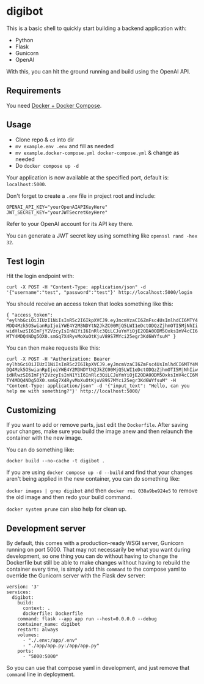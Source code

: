 # digibot

This is a basic shell to quickly start building a backend application with:

- Python
- Flask
- Gunicorn
- OpenAI

With this, you can hit the ground running and build using the OpenAI API.

## Requirements

You need [Docker + Docker Compose](https://docs.docker.com/engine/install/ubuntu/).

## Usage

- Clone repo & `cd` into dir
- `mv example.env .env` and fill as needed
- `mv example.docker-compose.yml docker-compose.yml` & change as needed
- Do `docker compose up -d`

Your application is now available at the specified port, default is: `localhost:5000`.

Don't forget to create a `.env` file in project root and include:

```
OPENAI_API_KEY="yourOpenAIAPIKeyHere"
JWT_SECRET_KEY="yourJWTSecretKeyHere"
```

Refer to your OpenAI account for its API key there.

You can generate a JWT secret key using something like `openssl rand -hex 32`.

## Test login

Hit the login endpoint with:

`curl -X POST -H "Content-Type: application/json" -d '{"username":"test", "password":"test"}' http://localhost:5000/login
`

You should receive an access token that looks something like this:

`{
  "access_token": "eylhbGciOiJIUzI1NiIsInR5c2I6IkpXVCJ9.eyJmcmVzaCI6ZmFsc4UsImlhdCI6MTY4MDQ4Mzk5OSwianRpIjoiYWE4Y2M3NDYtN2JkZC00MjQ5LWI1eDctODQzZjhmOTI5MjNhIiwidHlwzSI6ImFjY2VzcyIsInN1YiI6InRlc3QiLCJuYmYiOjE2ODA0ODM5OxksImV4cCI6MTY4MDQ4NDg5OX0.smGq7X4RyvMoXuOtKjuV89S7MYci25egr3Kd6WYfsuM"
}`

You can then make requests like this:

`curl -X POST -H "Authorization: Bearer eylhbGciOiJIUzI1NiIsInR5c2I6IkpXVCJ9.eyJmcmVzaCI6ZmFsc4UsImlhdCI6MTY4MDQ4Mzk5OSwianRpIjoiYWE4Y2M3NDYtN2JkZC00MjQ5LWI1eDctODQzZjhmOTI5MjNhIiwidHlwzSI6ImFjY2VzcyIsInN1YiI6InRlc3QiLCJuYmYiOjE2ODA0ODM5OxksImV4cCI6MTY4MDQ4NDg5OX0.smGq7X4RyvMoXuOtKjuV89S7MYci25egr3Kd6WYfsuM" -H "Content-Type: application/json" -d '{"input_text": "Hello, can you help me with something?"}' http://localhost:5000/`

## Customizing

If you want to add or remove parts, just edit the `Dockerfile`. After saving your changes, make sure you build the image anew and then relaunch the container with the new image.

You can do something like:

`docker build --no-cache -t digibot .`

If you are using `docker compose up -d --build` and find that your changes aren't being applied in the new container, you can do something like:

`docker images | grep digibot` and then `docker rmi 038a9be924e5` to remove the old image and then redo your build command.

`docker system prune` can also help for clean up.

## Development server

By default, this comes with a production-ready WSGI server, Gunicorn running on port 5000. That may not necessarily be what you want during development, so one thing you can do without having to change the Dockerfile but still be able to make changes without having to rebuild the container every time, is simply add this `command` to the compose yaml to override the Gunicorn server with the Flask dev server:

```
version: '3'
services:
  digibot:
    build:
      context: .
      dockerfile: Dockerfile
    command: flask --app app run --host=0.0.0.0 --debug
    container_name: digibot
    restart: always
    volumes:
      - "./.env:/app/.env"
      - "./app/app.py:/app/app.py"
    ports:
      - "5000:5000"
```

So you can use that compose yaml in development, and just remove that `command` line in deployment.